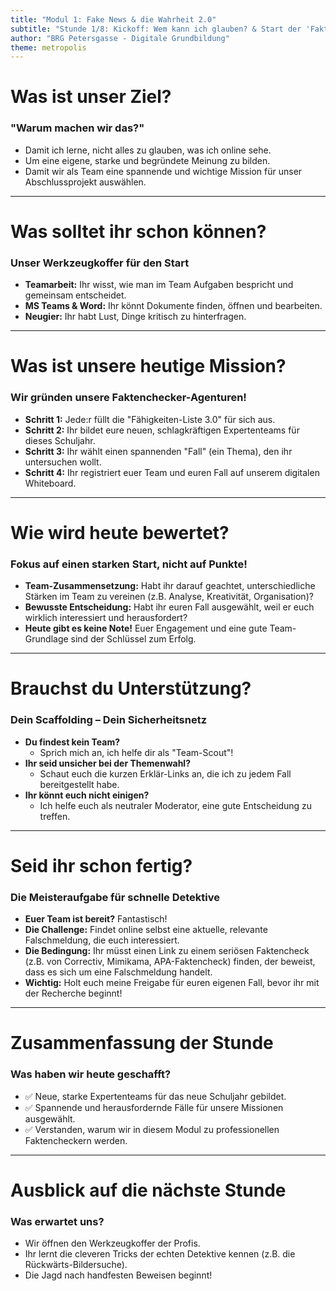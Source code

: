```yaml
---
title: "Modul 1: Fake News & die Wahrheit 2.0"
subtitle: "Stunde 1/8: Kickoff: Wem kann ich glauben? & Start der 'Faktenchecker'-Mission"
author: "BRG Petersgasse - Digitale Grundbildung"
theme: metropolis
---
```


# Was ist unser Ziel?

### "Warum machen wir das?"

-   Damit ich lerne, nicht alles zu glauben, was ich online sehe.
-   Um eine eigene, starke und begründete Meinung zu bilden.
-   Damit wir als Team eine spannende und wichtige Mission für unser Abschlussprojekt auswählen.

---

# Was solltet ihr schon können?

### Unser Werkzeugkoffer für den Start

-   **Teamarbeit:** Ihr wisst, wie man im Team Aufgaben bespricht und gemeinsam entscheidet.
-   **MS Teams & Word:** Ihr könnt Dokumente finden, öffnen und bearbeiten.
-   **Neugier:** Ihr habt Lust, Dinge kritisch zu hinterfragen.

---

# Was ist unsere heutige Mission?

### Wir gründen unsere Faktenchecker-Agenturen!

-   **Schritt 1:** Jede:r füllt die "Fähigkeiten-Liste 3.0" für sich aus.
-   **Schritt 2:** Ihr bildet eure neuen, schlagkräftigen Expertenteams für dieses Schuljahr.
-   **Schritt 3:** Ihr wählt einen spannenden "Fall" (ein Thema), den ihr untersuchen wollt.
-   **Schritt 4:** Ihr registriert euer Team und euren Fall auf unserem digitalen Whiteboard.

---

# Wie wird heute bewertet?

### Fokus auf einen starken Start, nicht auf Punkte!

-   **Team-Zusammensetzung:** Habt ihr darauf geachtet, unterschiedliche Stärken im Team zu vereinen (z.B. Analyse, Kreativität, Organisation)?
-   **Bewusste Entscheidung:** Habt ihr euren Fall ausgewählt, weil er euch wirklich interessiert und herausfordert?
-   **Heute gibt es keine Note!** Euer Engagement und eine gute Team-Grundlage sind der Schlüssel zum Erfolg.

---

# Brauchst du Unterstützung?

### Dein Scaffolding – Dein Sicherheitsnetz

-   **Du findest kein Team?**
    -   Sprich mich an, ich helfe dir als "Team-Scout"!
-   **Ihr seid unsicher bei der Themenwahl?**
    -   Schaut euch die kurzen Erklär-Links an, die ich zu jedem Fall bereitgestellt habe.
-   **Ihr könnt euch nicht einigen?**
    -   Ich helfe euch als neutraler Moderator, eine gute Entscheidung zu treffen.

---

# Seid ihr schon fertig?

### Die Meisteraufgabe für schnelle Detektive

-   **Euer Team ist bereit?** Fantastisch!
-   **Die Challenge:** Findet online selbst eine aktuelle, relevante Falschmeldung, die euch interessiert.
-   **Die Bedingung:** Ihr müsst einen Link zu einem seriösen Faktencheck (z.B. von Correctiv, Mimikama, APA-Faktencheck) finden, der beweist, dass es sich um eine Falschmeldung handelt.
-   **Wichtig:** Holt euch meine Freigabe für euren eigenen Fall, bevor ihr mit der Recherche beginnt!

---

# Zusammenfassung der Stunde

### Was haben wir heute geschafft?

-   ✅ Neue, starke Expertenteams für das neue Schuljahr gebildet.
-   ✅ Spannende und herausfordernde Fälle für unsere Missionen ausgewählt.
-   ✅ Verstanden, warum wir in diesem Modul zu professionellen Faktencheckern werden.

---

# Ausblick auf die nächste Stunde

### Was erwartet uns?

-   Wir öffnen den Werkzeugkoffer der Profis.
-   Ihr lernt die cleveren Tricks der echten Detektive kennen (z.B. die Rückwärts-Bildersuche).
-   Die Jagd nach handfesten Beweisen beginnt!

